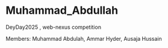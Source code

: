 # Muhammad_Abdullah

DeyDay2025 , web-nexus competition 

Members: Muhammad Abdulah, Ammar Hyder, Ausaja Hussain 
